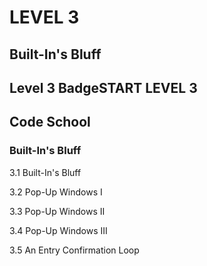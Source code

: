 # LEVEL 3
## Built-In's Bluff

## Level 3 BadgeSTART LEVEL 3
## Code School
### Built-In's Bluff

3.1 Built-In's Bluff

3.2 Pop-Up Windows I

3.3 Pop-Up Windows II

3.4 Pop-Up Windows III

3.5 An Entry Confirmation Loop
